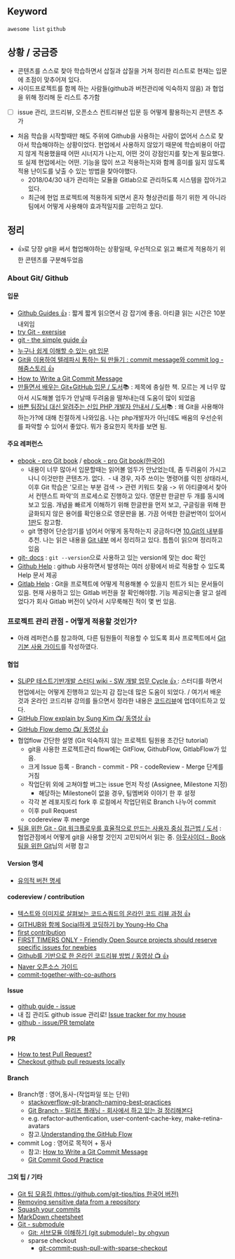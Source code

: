 ## Keyword
`awesome list` `github`

## 상황 / 궁금증
- 콘텐츠를 스스로 찾아 학습하면서 삽질과 삽질을 거쳐 정리한 리스트로 현재는 입문에 초점이 맞추어져 있다. 
- 사이드프로젝트를 함께 하는 사람들(github과 버전관리에 익숙하지 않음) 과 협업을 위해 정리해 둔 리스트 추가함
- [ ] issue 관리, 코드리뷰, 오픈소스 컨트리뷰션 입문 등 어떻게 활용하는지 콘텐츠 추가
- 처음 학습을 시작할때만 해도 주위에 Github을 사용하는 사람이 없어서 스스로 찾아서 학습해야하는 상황이었다. 현업에서 사용하지 않았기 때문에 학습비용이 아깝지 않게 적용했을때 어떤 시너지가 나는지, 어떤 것이 강점인지를 찾는게 필요했다. 또 실제 현업에서는 어떤. 기능을 많이 쓰고 적용하는지와 함께 흥미를 잃지 않도록 적용 난이도를 낮출 수 있는 방법을 찾아야했다.  
  - 2018/04/30 내가 관리하는 모듈을 Gitlab으로 관리하도록 시스템을 잡아가고 있다.     
  - 최근에 현업 프로젝트에 적용하게 되면서 혼자 형상관리를 하기 위한 게 아니라 팀에서 어떻게 사용해야 효과적일지를 고민하고 있다.

## 정리
- :+1:로 당장 git을 써서 협업해야하는 상황일때, 우선적으로 읽고 빠르게 적용하기 위한 콘텐츠를 구분해두었음

### About Git/ Github  
#### 입문
- [Github Guides :+1:](https://guides.github.com) : 짧게 짧게 읽으면서 감 잡기에 좋음. 아티클 읽는 시간은 10분 내외임
- [try Git - exersise](https://try.github.io/levels/1/challenges/1)
- [git - the simple guide :+1:](http://rogerdudler.github.io/git-guide/index.ko.html)
- [누구나 쉽게 이해할 수 있는 git 입문](https://backlog.com/git-tutorial/kr/)
- [Git을 이용하여 텔레파시 통하는 팀 만들기 : commit message와 commit log - 해줌스토리 :+1:](http://story.haezoom.com/?p=936)
- [How to Write a Git Commit Message](https://item4.github.io/2016-11-01/How-to-Write-a-Git-Commit-Message/)
- [만들면서 배우는 Git+GitHub 입문 / 도서](http://www.hanbit.co.kr/store/books/look.php?p_code=B8463790401):books: : 제목에 충실한 책. 모르는 게 너무 많아서 시도해볼 엄두가 안날때 두려움을 떨쳐내는데 도움이 많이 되었음 
- [바쁜 팀장님 대신 알려주는 신입 PHP 개발자 안내서 / 도서](https://uptodatebookspub.com/books/9791196276607):books: : 왜 Git을 사용해야하는가?에 대해 친절하게 나와있음. 나는 php개발자가 아닌데도 배움의 우선순위를 파악할 수 있어서 좋았다. 뭐가 중요한지 목차를 보면 됨.

#### 주요 레퍼런스
- [ebook - pro Git book](https://git-scm.com/book/en/v2) / [ebook - pro Git book(한국어)](https://git-scm.com/book/ko/v2)
  - 내용이 너무 많아서 입문할때는 읽어볼 엄두가 안났었는데, 좀 두려움이 가시고 나니 이것만한 콘텐츠가. 없다. 
  - 내 경우, 자주 쓰이는 명령어를 익힌 상태라서, 이후 Git 학습은 '모르는 부분 검색 -> 관련 키워드 찾음 -> 위 아티클에서 찾아서 컨텐스트 파악'의 프로세스로 진행하고 있다. 영문판 한글판 두 개를 동시에 보고 있음. 개념을 빠르게 이해하기 위해 한글판을 먼저 보고, 구글링을 위해 한글화되지 않은 용어를 확인용으로 영문판을 봄. 가끔 어색한 한글번역이 있어서 [1판](https://git-scm.com/book/ko/v1)도 참고함.
  - git 명령어 단순암기를 넘어서 어떻게 동작하는지 궁금하다면 [10.Git의 내부](https://git-scm.com/book/ko/v2/Git의-내부-Plumbing-명령과-Porcelain-명령)를 추천. 나는 읽은 내용을 [Git 내부](Git_Github_Gitlab/git_concept.md) 에서 정리하고 있다.
틈틈이 읽으며 정리하고 있음
- [git- docs](https://git-scm.com/docs/) : `git --version`으로 사용하고 있는 version에 맞는 doc 확인
- [Github Help](https://help.github.com) : github 사용하면서 발생하는 여러 상황에서 바로 적용할 수 있도록 Help 문서 제공
- [Gitlab Help](https://gitlab.com/help/) : Git을 프로젝트에 어떻게 적용해볼 수 있을지 힌트가 되는 문서들이 있음. 현재 사용하고 있는 Gitlab 버전을 잘 확인해야함. 기능 제공되는줄 알고 설레었다가 회사 Gitlab 버전이 낮아서 시무룩해진 적이 몇 번 있음.
 
### 프로젝트 관리 관점 - 어떻게 적용할 것인가?
- 아래 레퍼런스를 참고하여, 다른 팀원들이 적용할 수 있도록 회사 프로젝트에서 [Git 기본 사용 가이드](../Git_Github_Gitlab/how_to_setup_project.md)를 작성하였다.

#### 협업
- [SLiPP 테스트기반개발 스터디 wiki - SW 개발 업무 Cycle :+1: ](https://www.slipp.net/wiki/pages/viewpage.action?pageId=28279096) : 스터디를 하면서 현업에서는 어떻게 진행하고 있는지 감 잡는데 많은 도움이 되었다. / 여기서 배운 것과 온라인 코드리뷰 강의를 들으면서 정라한 내용은 [코드리뷰](Cowork/codereview.md)에 업데이트하고 있다.
- [GitHub Flow explain by Sung Kim :tv:/ 동영상 :+1:](https://youtu.be/x-b_ij22vWg)
- [GitHub Flow demo :tv:/ 동영상 :+1:](https://youtu.be/GeFkVB8w7uM)
- 협업flow 간단한 설명 (Git 익숙하지 않는 프로젝트 팀원용 초간단 tutorial)
  - git을 사용한 프로젝트관리 flow에는 GitFlow, GithubFlow, GitlabFlow가 있음. 
  - 크게 Issue 등록 - Branch - commit - PR - codeReview - Merge 단계를 거침
  - 작업단위 외에 고쳐야할 버그는 issue 먼저 작성 (Assignee, Milestone 지정)
    -  해당하는 Milestone이 없을 경우, 팀멤버와 이야기 한 후 설정
  - 각각 본 레포지토리 fork 후 로컬에서 작업단위로 Branch 나누어 commit
  - 이후 pull Request 
  - codereview 후 merge
- [팀을 위한 Git - Git 워크플로우를 효율적으로 만드는 사용자 중심 접근법 / 도서](http://www.hanbit.co.kr/store/books/look.php?p_code=B9451664636) : 협업관점에서 어떻게 git을 사용할 것인지 고민되어서 읽는 중. [아웃사이더 - Book 팀을 위한 Git](https://blog.outsider.ne.kr/1281)님의 서평 참고

#### Version 명세
- [유의적 버전 명세](https://semver.org/lang/ko)

#### codereview / contribution
- [텍스트와 이미지로 살펴보는 코드스쿼드의 온라인 코드 리뷰 과정 :+1:](https://github.com/code-squad/codesquad-docs/blob/master/codereview/README.md)
- [GITHUB와 함께 Social하게 코딩하기 by Young-Ho Cha](https://www.slideshare.net/ganachoco/14-4-gdg-codelab)
- [first contribution](https://github.com/Roshanjossey/first-contributions/blob/master/translations/README.ko.md)
 - [FIRST TIMERS ONLY - Friendly Open Source projects should reserve specific issues for newbies](http://www.firsttimersonly.com/)
- [Github를 기반으로 한 온라인 코드리뷰 방법 / 동영상 :tv: :+1:](https://youtu.be/a5c9ku-_fok)
- [Naver 오픈소스 가이드](https://naver.github.io/OpenSourceGuide/book/)
- [commit-together-with-co-authors](https://blog.github.com/2018-01-29-commit-together-with-co-authors/)

#### Issue
- [github guide - issue](https://guides.github.com/features/issues/)
- 내 집 관리도 github issue 관리로! [Issue tracker for my house](https://github.com/frabcus/house)
- [github - issue/PR template](https://help.github.com/articles/about-automation-for-issues-and-pull-requests-with-query-parameters/)

#### PR
- [How to test Pull Request?](https://github.com/TeamPorcupine/ProjectPorcupine/wiki/How-to-Test-a-Pull-Request)
- [Checkout github pull requests locally](https://gist.github.com/piscisaureus/3342247)

#### Branch
- Branch명 : 영어,동사-(작업파일 또는 단위) 
  - [stackoverflow-git-branch-naming-best-practices](https://stackoverflow.com/questions/273695/git-branch-naming-best-practices)
  - [Git Branch - 릴리즈 플래닝 - 회사에서 하고 있는 걸 정리해본다](http://thdev.tech/android/git/2018/01/21/Git-Branch.html)
  - e.g. refactor-authentication, user-content-cache-key, make-retina-avatars
  - 참고.[Understanding the GitHub Flow](https://guides.github.com/introduction/flow/)
- commit Log : 영어로 목적어 + 동사
  - 참고: [How to Write a Git Commit Message](https://item4.github.io/2016-11-01/How-to-Write-a-Git-Commit-Message/)
  - [Git Commit Good Practice](https://wiki.openstack.org/wiki/GitCommitMessages)
  
#### 그외 팁 / 기타
- [Git 팁 모음집 (https://github.com/git-tips/tips 한국어 버전)](https://github.com/mingrammer/git-tips#%EB%A7%88%EC%A7%80%EB%A7%89-n%EA%B0%9C%EC%9D%98-%EC%BB%A4%EB%B0%8B-%EB%82%98%EC%97%B4%ED%95%98%EA%B8%B0)
- [Removing sensitive data from a repository](https://help.github.com/articles/removing-sensitive-data-from-a-repository/)
- [Squash your commits](https://github.com/blog/2141-squash-your-commits)
- [MarkDown cheetsheet](https://github.com/adam-p/markdown-here/wiki/Markdown-Here-Cheatsheet)
- [Git - submodule](https://git-scm.com/book/ko/v1/Git-도구-서브모듈)
  - [Git: 서브모듈 이해하기 (git submodule)- by ohgyun](http://ohgyun.com/711)
  - sparse checkout
    - [git-commit-push-pull-with-sparse-checkout](https://stackoverflow.com/questions/35925631/git-commit-push-pull-with-sparse-checkout)
